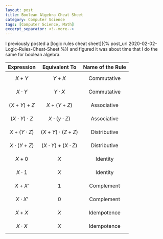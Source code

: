 ```yaml
---
layout: post
title: Boolean Algebra Cheat Sheet 
category: Computer Science
tags: [Computer Science, Math]
excerpt_separator: <!--more-->
---
```


I previously posted a [logic rules cheat sheet]({% post_url 2020-02-02-Logic-Rules-Cheat-Sheet %}) and figured it was about time that I do the same for boolean algebra. 

<!--more-->

| Expression        | Equivalent To        | Name of the Rule        |
|:-----------------:|:--------------------:|:-----------------------:|
| $$ X + Y $$       | $$ Y + X $$          | Commutative             |
| $$ X \cdot Y $$   | $$ Y \cdot X $$      | Commutative             |
| $$ (X + Y) + Z $$ | $$ X + (Y + Z) $$    | Associative             |
| $$ (X \cdot Y) \cdot Z $$ | $$ X \cdot (y \cdot Z) $$ | Associative  |
| $$ X + (Y \cdot Z) $$ | $$ (X + Y) \cdot (Z + Z) $$ | Distributive |
| $$ X \cdot (Y + Z) $$ | $$ (X \cdot Y) + (X \cdot Z) $$ | Distributive |
| $$ X + 0 $$       | $$ X $$              | Identity                |
| $$ X \cdot 1 $$   | $$ X $$              | Identity                |
| $$ X + X' $$      | $$ 1 $$              | Complement              |
| $$ X \cdot X' $$  | $$ 0 $$              | Complement              |
| $$ X + X $$       | $$ X $$              | Idempotence             |
| $$ X \cdot X $$   | $$ X $$              | Idempotence             |